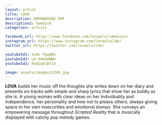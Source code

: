 ```yaml
---
layout: artist
title: LOVA
description: EMPOWERING POP
description2: Swedish
categories: artists

facebook_url: https://www.facebook.com/lovaalvildemusic/
instagram_url: https://www.instagram.com/lovaalvilde/
twitter_url: https://twitter.com/lovaalvilde/

youtubeId1: te4L-fpqdBs
youtubeId2: LA-O4m3ANWo
youtubeId3: HvQiqXsDfJ4

image: assets/images/LOVA.jpg
---
```


**LOVA** builds her music off the thoughts she writes down on her diary and presents six tracks with simple and sharp lyrics that show her as boldly as she is. A young woman with clear ideas on her individuality and independence, her personality and how not to please others, always giving space to her own insecurities and emotional slumps. She conveys an empowering message throughout *Scripted Reality* that is musically displayed with catchy pop melody games.
